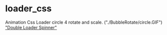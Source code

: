# loader_css
Animation Css
Loader circle 4 rotate and scale.
("./BubbleRotate/circle.GIF")
["Double Loader Spinner"]("./DoubleLoaderSpin/loader.GIF")

